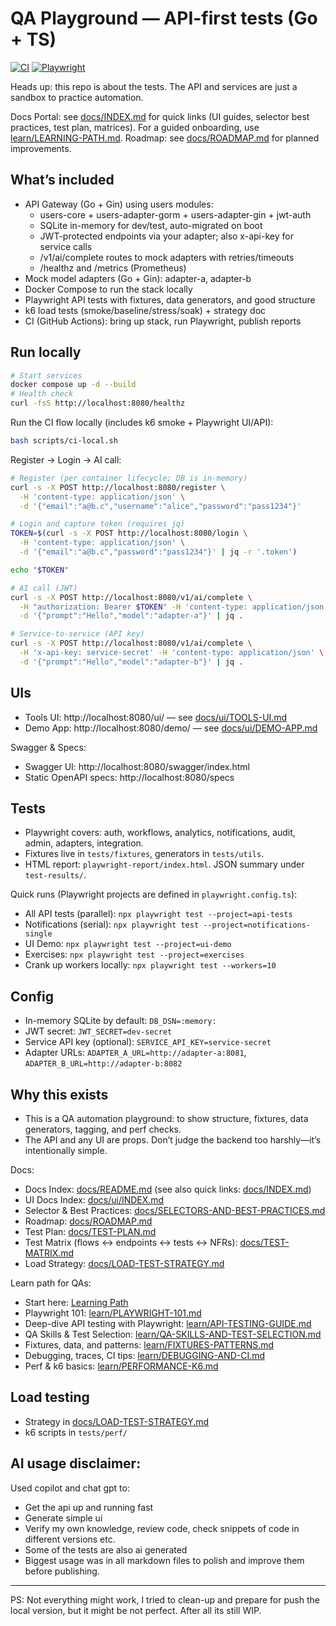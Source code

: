 # QA Playground — API-first tests (Go + TS)

[![CI](https://github.com/DrWeltschmerz/qa-playground/actions/workflows/ci.yml/badge.svg?branch=main)](https://github.com/DrWeltschmerz/qa-playground/actions/workflows/ci.yml)
[![Playwright](https://img.shields.io/badge/Playwright-1.55.0-45ba4b?logo=playwright)](https://playwright.dev)

Heads up: this repo is about the tests. The API and services are just a sandbox to practice automation.

Docs Portal: see [docs/INDEX.md](docs/INDEX.md) for quick links (UI guides, selector best practices, test plan, matrices). For a guided onboarding, use [learn/LEARNING-PATH.md](learn/LEARNING-PATH.md).
Roadmap: see [docs/ROADMAP.md](docs/ROADMAP.md) for planned improvements.

## What’s included
- API Gateway (Go + Gin) using users modules:
  - users-core + users-adapter-gorm + users-adapter-gin + jwt-auth
  - SQLite in-memory for dev/test, auto-migrated on boot
  - JWT-protected endpoints via your adapter; also x-api-key for service calls
  - /v1/ai/complete routes to mock adapters with retries/timeouts
  - /healthz and /metrics (Prometheus)
- Mock model adapters (Go + Gin): adapter-a, adapter-b
- Docker Compose to run the stack locally
- Playwright API tests with fixtures, data generators, and good structure
- k6 load tests (smoke/baseline/stress/soak) + strategy doc
- CI (GitHub Actions): bring up stack, run Playwright, publish reports

## Run locally
```zsh
# Start services
docker compose up -d --build
# Health check
curl -fsS http://localhost:8080/healthz
```

Run the CI flow locally (includes k6 smoke + Playwright UI/API):

```zsh
bash scripts/ci-local.sh
```

Register → Login → AI call:
```zsh
# Register (per container lifecycle; DB is in-memory)
curl -s -X POST http://localhost:8080/register \
  -H 'content-type: application/json' \
  -d '{"email":"a@b.c","username":"alice","password":"pass1234"}'

# Login and capture token (requires jq)
TOKEN=$(curl -s -X POST http://localhost:8080/login \
  -H 'content-type: application/json' \
  -d '{"email":"a@b.c","password":"pass1234"}' | jq -r '.token')

echo "$TOKEN"

# AI call (JWT)
curl -s -X POST http://localhost:8080/v1/ai/complete \
  -H "authorization: Bearer $TOKEN" -H 'content-type: application/json' \
  -d '{"prompt":"Hello","model":"adapter-a"}' | jq .

# Service-to-service (API key)
curl -s -X POST http://localhost:8080/v1/ai/complete \
  -H 'x-api-key: service-secret' -H 'content-type: application/json' \
  -d '{"prompt":"Hello","model":"adapter-b"}' | jq .
```

## UIs
- Tools UI: http://localhost:8080/ui/ — see [docs/ui/TOOLS-UI.md](docs/ui/TOOLS-UI.md)
- Demo App: http://localhost:8080/demo/ — see [docs/ui/DEMO-APP.md](docs/ui/DEMO-APP.md)

Swagger & Specs:
- Swagger UI: http://localhost:8080/swagger/index.html
- Static OpenAPI specs: http://localhost:8080/specs

## Tests
- Playwright covers: auth, workflows, analytics, notifications, audit, admin, adapters, integration.
- Fixtures live in `tests/fixtures`, generators in `tests/utils`.
- HTML report: `playwright-report/index.html`. JSON summary under `test-results/`.
  
Quick runs (Playwright projects are defined in `playwright.config.ts`):
- All API tests (parallel): `npx playwright test --project=api-tests`
- Notifications (serial): `npx playwright test --project=notifications-single`
- UI Demo: `npx playwright test --project=ui-demo`
- Exercises: `npx playwright test --project=exercises`
- Crank up workers locally: `npx playwright test --workers=10`

## Config
- In-memory SQLite by default: `DB_DSN=:memory:`
- JWT secret: `JWT_SECRET=dev-secret`
- Service API key (optional): `SERVICE_API_KEY=service-secret`
- Adapter URLs: `ADAPTER_A_URL=http://adapter-a:8081`, `ADAPTER_B_URL=http://adapter-b:8082`

## Why this exists
- This is a QA automation playground: to show structure, fixtures, data generators, tagging, and perf checks.
- The API and any UI are props. Don’t judge the backend too harshly—it’s intentionally simple.

Docs:
- Docs Index: [docs/README.md](docs/README.md) (see also quick links: [docs/INDEX.md](docs/INDEX.md))
- UI Docs Index: [docs/ui/INDEX.md](docs/ui/INDEX.md)
- Selector & Best Practices: [docs/SELECTORS-AND-BEST-PRACTICES.md](docs/SELECTORS-AND-BEST-PRACTICES.md)
- Roadmap: [docs/ROADMAP.md](docs/ROADMAP.md)
- Test Plan: [docs/TEST-PLAN.md](docs/TEST-PLAN.md)
- Test Matrix (flows ↔ endpoints ↔ tests ↔ NFRs): [docs/TEST-MATRIX.md](docs/TEST-MATRIX.md)
- Load Strategy: [docs/LOAD-TEST-STRATEGY.md](docs/LOAD-TEST-STRATEGY.md)


Learn path for QAs:
- Start here: [Learning Path](learn/LEARNING-PATH.md)
- Playwright 101: [learn/PLAYWRIGHT-101.md](learn/PLAYWRIGHT-101.md)
- Deep-dive API testing with Playwright: [learn/API-TESTING-GUIDE.md](learn/API-TESTING-GUIDE.md)
- QA Skills & Test Selection: [learn/QA-SKILLS-AND-TEST-SELECTION.md](learn/QA-SKILLS-AND-TEST-SELECTION.md)
- Fixtures, data, and patterns: [learn/FIXTURES-PATTERNS.md](learn/FIXTURES-PATTERNS.md)
- Debugging, traces, CI tips: [learn/DEBUGGING-AND-CI.md](learn/DEBUGGING-AND-CI.md)
- Perf & k6 basics: [learn/PERFORMANCE-K6.md](learn/PERFORMANCE-K6.md)

## Load testing
- Strategy in [docs/LOAD-TEST-STRATEGY.md](docs/LOAD-TEST-STRATEGY.md)
- k6 scripts in `tests/perf/`


## AI usage disclaimer:
Used copilot and chat gpt to:
- Get the api up and running fast
- Generate simple ui
- Verify my own knowledge, review code, check snippets of code in different versions etc.
- Some of the tests are also ai generated
- Biggest usage was in all markdown files to polish and improve them before publishing.

---

PS: Not everything might work, I tried to clean-up and prepare for push the local version, but it might be not perfect. After all its still WIP.